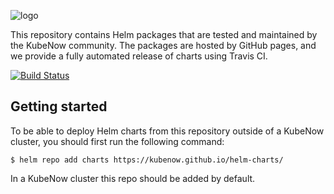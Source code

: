 ![logo](https://github.com/kubenow/KubeNow/blob/master/img/logo_wide_50dpi.png)

This repository contains Helm packages that are tested and maintained by the KubeNow community. The packages are hosted by GitHub pages, and we provide a fully automated release of charts using Travis CI.

[![Build Status](https://travis-ci.org/kubenow/helm-charts.svg?branch=master)](https://travis-ci.org/kubenow/helm-charts)

## Getting started

To be able to deploy Helm charts from this repository outside of a KubeNow cluster, you should first run the following command:

```console
$ helm repo add charts https://kubenow.github.io/helm-charts/
```

In a KubeNow cluster this repo should be added by default.
